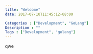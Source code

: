 ```yaml
---
title: "Welcome"
date: 2017-07-10T11:45:12+08:00

Categories : ["Development", "GoLang"]
Description : ""
Tags : ["Development", "golang"]
---
```



qwe